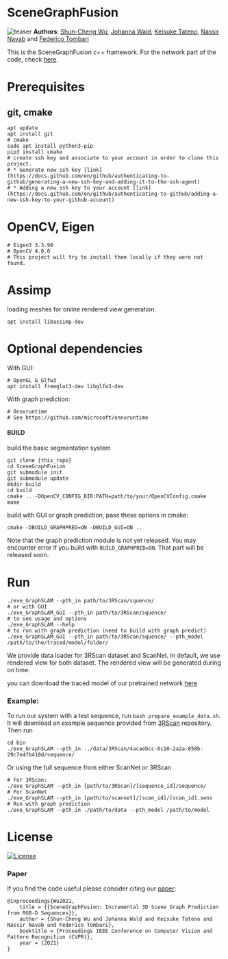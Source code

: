 # SceneGraphFusion
![teaser](img/teaser.png)
**Authors**: [Shun-Cheng Wu][sc], [Johanna Wald][jojo], [Keisuke Tateno][keisu], [Nassir Navab][nassir] and [Federico Tombari][fede]

[sc]:http://campar.in.tum.de/Main/ShunChengWu
[keisu]:http://campar.in.tum.de/Main/KeisukeTateno
[jojo]:http://campar.in.tum.de/Main/JohannaWald
[nassir]:http://campar.in.tum.de/Main/NassirNavabCv
[fede]:http://campar.in.tum.de/Main/FedericoTombari

This is the SceneGraphFusion c++ framework. For the network part of the code, check [here](https://github.com/ShunChengWu/3DSSG).

# Prerequisites
## git, cmake
```
apt update
apt install git
# cmake
sudo apt install python3-pip
pip3 install cmake
# create ssh key and associate to your account in order to clone this project.
# * Generate new ssh key [link](https://docs.github.com/en/github/authenticating-to-github/generating-a-new-ssh-key-and-adding-it-to-the-ssh-agent)
# * Adding a new ssh key to your account [link](https://docs.github.com/en/github/authenticating-to-github/adding-a-new-ssh-key-to-your-github-account)
```
# OpenCV, Eigen
```
# Eigen3 3.3.90  
# OpenCV 4.0.0  
# This project will try to install them locally if they were not found.
```
# Assimp
loading meshes for online rendered view generation. 
```
apt install libassimp-dev
```

# Optional dependencies
With GUI:
```
# OpenGL & Glfw3
apt install freeglut3-dev libglfw3-dev

```
With graph prediction:
```
# Onnxruntime
# See https://github.com/microsoft/onnxruntime
```

#### BUILD
build the basic segmentation system 
```
git clone {this_repo}
cd SceneGraphFusion
git submodule init
git submodule update
mkdir build
cd build
cmake .. -DOpenCV_CONFIG_DIR:PATH=path/to/your/OpenCVConfig.cmake
make
```
build with GUI or graph prediction, pass these options in cmake:
```
cmake -DBUILD_GRAPHPRED=ON -DBUILD_GUI=ON ..
```
Note that the graph prediction module is not yet released. You may encounter error if you build with `BUILD_GRAPHPRED=ON`. That part will be released soon.

# Run
```
./exe_GraphSLAM --pth_in path/to/3RScan/squence/
# or with GUI
./exe_GraphSLAM_GUI --pth_in path/to/3RScan/squence/
# to see usage and options 
./exe_GraphSLAM --help
# to run with graph prediction (need to build with graph predict)
./exe_GraphSLAM_GUI --pth_in path/to/3RScan/squence/ --pth_model /path/to/the/traced/model/folder/
```

We provide data loader for 3RScan dataset and ScanNet. In default, we use rendered view for both dataset. The rendered view
will be generated during on time.

you can download the traced model of our pretrained network [here](https://drive.google.com/file/d/1_745ofaOUyP_iFK8A3cSW60L4V7TlWa7/view?usp=sharing)

[comment]: <> (For 3RScan you will need to generate rendered depths and aligned poses. See [3RScan]&#40;https://github.com/WaldJohannaU/3RScan/tree/master/c%2B%2B&#41;)
### Example:
To run our system with a test sequence, run `bash prepare_example_data.sh`. It will download an example sequence provided from
[3RScan](https://github.com/WaldJohannaU/3RScan) repository. Then run
```
cd bin
./exe_GraphSLAM --pth_in ../data/3RScan/4acaebcc-6c10-2a2a-858b-29c7e4fb410d/sequence/
```
Or using the full sequence from either ScanNet or 3RScan
```
# For 3RScan:
./exe_GraphSLAM --pth_in [path/to/3RScan]/[sequence_id]/sequence/
# For ScanNet
./exe_GraphSLAM --pth_in [path/to/scannet]/[scan_id]/[scan_id].sens
# Run with graph prediction
./exe_GraphSLAM --pth_in ./path/to/data --pth_model /path/to/model
```


# License
[![License](https://img.shields.io/badge/License-BSD%202--Clause-orange.svg)](https://opensource.org/licenses/BSD-2-Clause)

### Paper
If you find the code useful please consider citing our [paper](https://arxiv.org/pdf/2103.14898.pdf):

```
@inproceedings{Wu2021,
    title = {{SceneGraphFusion: Incremental 3D Scene Graph Prediction from RGB-D Sequences}},
    author = {Shun-Cheng Wu and Johanna Wald and Keisuke Tateno and Nassir Navab and Federico Tombari},
    booktitle = {Proceedings IEEE Conference on Computer Vision and Pattern Recognition (CVPR)},
    year = {2021}
}
```
